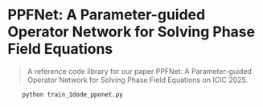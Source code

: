 # PPFNet: A Parameter-guided Operator Network for Solving Phase Field Equations

> A reference code library for our paper PPFNet: A Parameter-guided Operator Network for Solving Phase Field Equations on ICIC 2025.

```
    python train_1dode_pponet.py
```